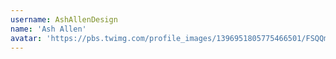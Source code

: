 ```yaml
---
username: AshAllenDesign
name: 'Ash Allen'
avatar: 'https://pbs.twimg.com/profile_images/1396951805775466501/FSQQmSCQ_normal.jpg'
---
```

